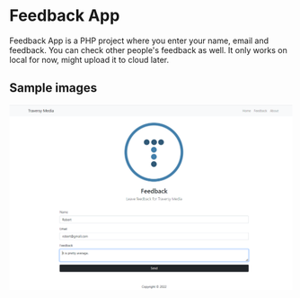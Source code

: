 # Feedback App
Feedback App is a PHP project where you enter your name, email and feedback. You can check other people's feedback as well. It only works on local for now, might upload it to cloud later.
## Sample images

![App Screenshot](/feedback/img/index_page.PNG)

